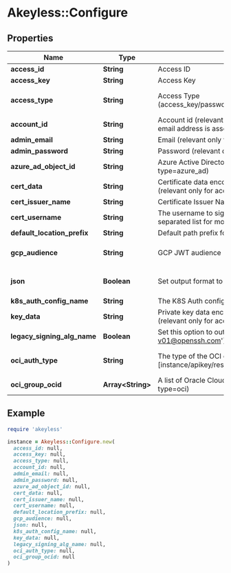 # Akeyless::Configure

## Properties

| Name | Type | Description | Notes |
| ---- | ---- | ----------- | ----- |
| **access_id** | **String** | Access ID | [optional] |
| **access_key** | **String** | Access Key | [optional] |
| **access_type** | **String** | Access Type (access_key/password/azure_ad/saml/oidc/aws_iam/gcp/k8s/cert) | [optional][default to &#39;access_key&#39;] |
| **account_id** | **String** | Account id (relevant only for access-type&#x3D;password where the email address is associated with more than one account) | [optional] |
| **admin_email** | **String** | Email (relevant only for access-type&#x3D;password) | [optional] |
| **admin_password** | **String** | Password (relevant only for access-type&#x3D;password) | [optional] |
| **azure_ad_object_id** | **String** | Azure Active Directory ObjectId (relevant only for access-type&#x3D;azure_ad) | [optional] |
| **cert_data** | **String** | Certificate data encoded in base64. Used if file was not provided. (relevant only for access-type&#x3D;cert in Curl Context) | [optional] |
| **cert_issuer_name** | **String** | Certificate Issuer Name | [optional] |
| **cert_username** | **String** | The username to sign in the SSH certificate (use a comma-separated list for more than one username) | [optional] |
| **default_location_prefix** | **String** | Default path prefix for name of items, targets and auth methods | [optional] |
| **gcp_audience** | **String** | GCP JWT audience | [optional][default to &#39;akeyless.io&#39;] |
| **json** | **Boolean** | Set output format to JSON | [optional][default to false] |
| **k8s_auth_config_name** | **String** | The K8S Auth config name (relevant only for access-type&#x3D;k8s) | [optional] |
| **key_data** | **String** | Private key data encoded in base64. Used if file was not provided.(relevant only for access-type&#x3D;cert in Curl Context) | [optional] |
| **legacy_signing_alg_name** | **Boolean** | Set this option to output legacy (&#39;ssh-rsa-cert-v01@openssh.com&#39;) signing algorithm name in the certificate. | [optional] |
| **oci_auth_type** | **String** | The type of the OCI configuration to use [instance/apikey/resource] (relevant only for access-type&#x3D;oci) | [optional][default to &#39;apikey&#39;] |
| **oci_group_ocid** | **Array&lt;String&gt;** | A list of Oracle Cloud IDs groups (relevant only for access-type&#x3D;oci) | [optional] |

## Example

```ruby
require 'akeyless'

instance = Akeyless::Configure.new(
  access_id: null,
  access_key: null,
  access_type: null,
  account_id: null,
  admin_email: null,
  admin_password: null,
  azure_ad_object_id: null,
  cert_data: null,
  cert_issuer_name: null,
  cert_username: null,
  default_location_prefix: null,
  gcp_audience: null,
  json: null,
  k8s_auth_config_name: null,
  key_data: null,
  legacy_signing_alg_name: null,
  oci_auth_type: null,
  oci_group_ocid: null
)
```

